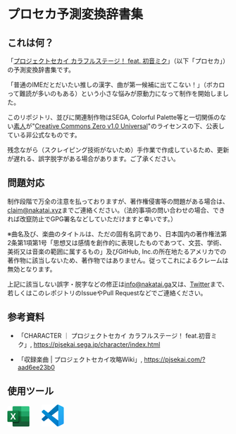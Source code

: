 # プロセカ予測変換辞書集

## これは何？

「[プロジェクトセカイ カラフルステージ！ feat. 初音ミク](https://pjsekai.sega.jp/)」（以下「プロセカ」）の予測変換辞書集です。

「普通のIMEだとだいたい推しの漢字、曲が第一候補に出てこない！」（ボカロって難読が多いのもある）という小さな悩みが原動力になって制作を開始しました。

このリポジトリ、並びに関連制作物はSEGA, Colorful Palette等と一切関係のない[素人](https://go.nakatai.ga/twitter)が"[Creative Commons Zero v1.0 Universal](https://github.com/Nakatai-0322/Pjsekai-Something-DB/blob/main/LICENSE)"のライセンスの下、公表している非公式なものです。

残念ながら（スクレイピング技術がないため）手作業で作成しているため、更新が遅れる、誤字脱字がある場合があります。ご了承ください。

## 問題対応

制作段階で万全の注意を払っておりますが、著作権侵害等の問題がある場合は、[claim@nakatai.xyz](mailto:claim@nakatai.xyz)までご連絡ください。（法的事項の問い合わせの場合、できれば改竄防止でGPG署名などしていただけますと幸いです。）

※曲名及び、楽曲のタイトルは、ただの固有名詞であり、日本国内の著作権法第2条第1項第1号「思想又は感情を創作的に表現したものであつて、文芸、学術、美術又は音楽の範囲に属するもの」及びGitHub, Inc.の所在地たるアメリカでの著作物に該当しないため、著作物ではありません。従ってこれによるクレームは無効となります。

上記に該当しない誤字・脱字などの修正は[info@nakatai.ga](mailto:info@nakatai.ga)又は、[Twitter](https://go.nakatai.ga/twitter)まで、若しくはこのレポジトリのIssueやPull Requestなどでご連絡ください。

## 参考資料

- 「CHARACTER ｜ プロジェクトセカイ カラフルステージ！ feat.初音ミク」, <https://pjsekai.sega.jp/character/index.html>

- 「収録楽曲 | プロジェクトセカイ攻略Wiki」, <https://pjsekai.com/?aad6ee23b0>

## 使用ツール

<a href="https://www.microsoft.com/ja-jp/microsoft-365/excel/" target="_blank"><img src="./DocAssets/excel.svg" width="50" alt="Microsoft Excel"></a>
&nbsp;&nbsp;&nbsp;&nbsp;&nbsp;
<a href="https://code.visualstudio.com/" target="_blank"><img src="./DocAssets/vscode.svg" width="50" alt="Visual Studio Code"></a>
